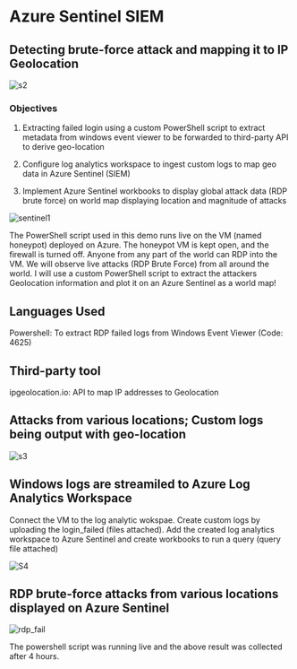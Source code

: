 
# Azure Sentinel SIEM

## Detecting brute-force attack and mapping it to IP Geolocation 
![s2](https://user-images.githubusercontent.com/101039172/192967964-d5274c06-0236-4785-bcc8-09cc3d48f417.PNG)

### Objectives

1. Extracting failed login using a custom PowerShell script to extract metadata from windows event viewer to be forwarded to third-party API to derive geo-location

2. Configure log analytics workspace to ingest custom logs to map geo data in Azure Sentinel (SIEM)

3. Implement Azure Sentinel workbooks to display global attack data (RDP brute force) on world map displaying location and magnitude of attacks

![sentinel1](https://user-images.githubusercontent.com/101039172/192967006-f1b83568-33ce-4ad3-a76c-856aa6d8c0e6.png)

The PowerShell script used in this demo runs live on the VM (named honeypot) deployed on Azure. The honeypot VM is kept open, and the firewall is turned off. Anyone from any part of the world can RDP into the VM. We will observe live attacks (RDP Brute Force) from all around the world. I will use a custom PowerShell script to extract the attackers Geolocation information and plot it on an Azure Sentinel as a world map!

## Languages Used
Powershell: To extract RDP failed logs from Windows Event Viewer (Code: 4625) 

## Third-party tool
ipgeolocation.io: API to map IP addresses to Geolocation

## Attacks from various locations; Custom logs being output with geo-location

![s3](https://user-images.githubusercontent.com/101039172/193174438-13c4c9c2-4fda-4f90-8b88-ddd4e2e06f9a.PNG)

## Windows logs are streamiled to Azure Log Analytics Workspace 
Connect the VM to the log analytic wokspae. Create custom logs by uploading the login_failed (files attached). Add the created log analytics workspace to Azure Sentinel and create workbooks to run a query (query file attached)

![S4](https://user-images.githubusercontent.com/101039172/193174598-5cb9e06e-05ec-48e1-bd7d-d98826a5164b.png)

## RDP brute-force attacks from various locations displayed on Azure Sentinel 

![rdp_fail](https://user-images.githubusercontent.com/101039172/193174762-8e25331b-c345-45a3-b563-0a0028d3816f.PNG)

The powershell script was running live and the above result was collected after 4 hours.

